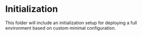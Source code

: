 # Initialization

This folder will include an initialization setup for deploying a full environment based on custom minimal configuration.
